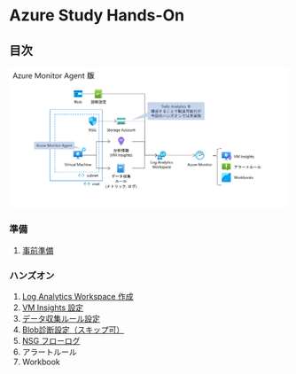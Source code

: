 # Azure Study Hands-On

## 目次

![完成状態](/docs/handout/images/ex00-0000-completed.png)

### 準備

1. [事前準備](preparation/01-arm.md)

### ハンズオン

1. [Log Analytics Workspace 作成](handout/exercise01.md)
1. [VM Insights 設定](handout/exercise02.md)
1. [データ収集ルール設定](handout/exercise03.md)
1. [Blob診断設定（スキップ可）](handout/exercise04.md)
1. [NSG フローログ](handout/exercise05.md)
1. アラートルール
1. Workbook
